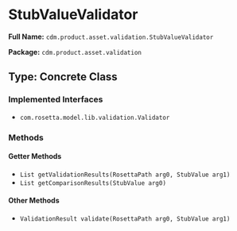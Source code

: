 # StubValueValidator

**Full Name:** `cdm.product.asset.validation.StubValueValidator`

**Package:** `cdm.product.asset.validation`

## Type: Concrete Class

### Implemented Interfaces

- `com.rosetta.model.lib.validation.Validator`

### Methods

#### Getter Methods

- `List getValidationResults(RosettaPath arg0, StubValue arg1)`
- `List getComparisonResults(StubValue arg0)`

#### Other Methods

- `ValidationResult validate(RosettaPath arg0, StubValue arg1)`

